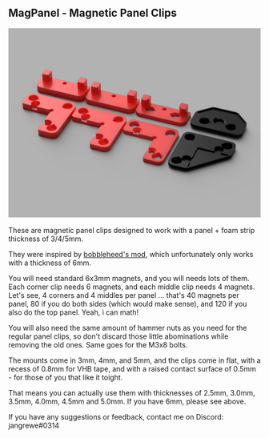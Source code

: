 ## MagPanel - Magnetic Panel Clips

![MagPanel](./MagPanel.png)

These are magnetic panel clips designed to work with a panel + foam strip thickness of 3/4/5mm.

They were inspired by [bobbleheed's mod](../../bobbleheed/Magnetic_Panels), which unfortunately only works with a thickness of 6mm.

You will need standard 6x3mm magnets, and you will needs lots of them. Each corner clip needs 6 magnets, and each middle clip needs 4 magnets.
Let's see, 4 corners and 4 middles per panel ... that's 40 magnets per panel, 80 if you do both sides (which would make sense), and 120 if you also do the top panel. Yeah, i can math!

You will also need the same amount of hammer nuts as you need for the regular panel clips, so don't discard those little abominations while removing the old ones. Same goes for the M3x8 bolts.

The mounts come in 3mm, 4mm, and 5mm, and the clips come in flat, with a recess of 0.8mm for VHB tape, and with a raised contact surface of 0.5mm - for those of you that like it toight.

That means you can actually use them with thicknesses of 2.5mm, 3.0mm, 3.5mm, 4.0mm, 4.5mm and 5.0mm. If you have 6mm, please see above.

If you have any suggestions or feedback, contact me on Discord: jangrewe#0314
